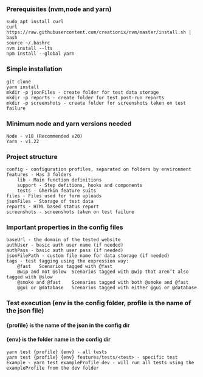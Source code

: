 ### Prerequisites (nvm,node and yarn)
    sudo apt install curl
    curl https://raw.githubusercontent.com/creationix/nvm/master/install.sh | bash 
    source ~/.bashrc
    nvm install --lts
    npm install --global yarn

### Simple installation
    git clone
    yarn install
    mkdir -p jsonFiles - create folder for test data storage
    mkdir -p reports - create folder for test post-run reports
    mkdir -p screenshots - create folder for screenshots taken on test failure

### Minimum node and yarn versions needed
    Node - v18 (Recommended v20)
    Yarn - v1.22

### Project structure
    config - configuration profiles, separated on folders by environment
    features - Has 3 folders
        lib - Main function definitions
        support - Step defitions, hooks and components
        tests - Gherkin feature suits 
    files - Files used for form uploads
    jsonFiles - Storage of test data
    reports - HTML based status report
    screenshots - screenshots taken on test failure

### Important properties in the config files
    baseUrl - the domain of the tested website
    authUser - basic auth user name (if needed)
    authPass - basic auth user pass (if needed)
    jsonFilePath - custom file name for data storage (if needed)
    tags - test tagging using the expression way:
        @fast	Scenarios tagged with @fast
        @wip and not @slow	Scenarios tagged with @wip that aren’t also tagged with @slow
        @smoke and @fast	Scenarios tagged with both @smoke and @fast
        @gui or @database	Scenarios tagged with either @gui or @database

### Test execution (env is the config folder, profile is the name of the json file)
#### {profile} is the name of the json in the config dir
#### {env} is the folder name in the config dir
    yarn test {profile} {env} - all tests
    yarn test {profile} {env} features/tests/<test> - specific test
    Example - yarn test exampleProfile dev - will run all tests using the exampleProfile from the dev folder
